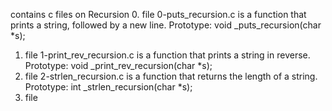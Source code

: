 contains c files on Recursion
0. file 0-puts_recursion.c is a function that prints a string, followed by a new line.
Prototype: void _puts_recursion(char *s);
1. file 1-print_rev_recursion.c is a function that prints a string in reverse.
Prototype: void _print_rev_recursion(char *s);
2. file 2-strlen_recursion.c is a function that returns the length of a string.
Prototype: int _strlen_recursion(char *s);
3. file

